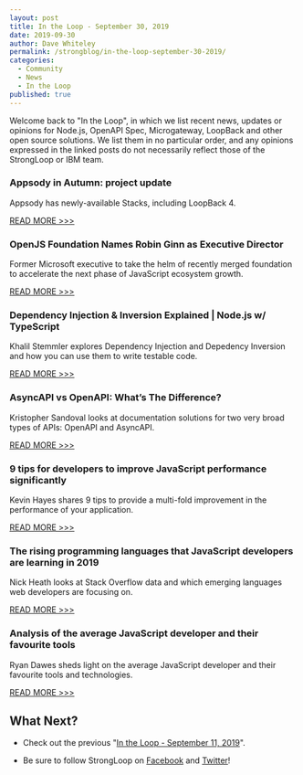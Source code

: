 ```yaml
---
layout: post
title: In the Loop - September 30, 2019
date: 2019-09-30
author: Dave Whiteley
permalink: /strongblog/in-the-loop-september-30-2019/
categories:
  - Community
  - News
  - In the Loop
published: true
---
```


Welcome back to "In the Loop", in which we list recent news, updates or opinions for Node.js, OpenAPI Spec, Microgateway, LoopBack and other open source solutions. We list them in no particular order, and any opinions expressed in the linked posts do not necessarily reflect those of the StrongLoop or IBM team.
<!--more-->

### Appsody in Autumn: project update

Appsody has newly-available Stacks, including LoopBack 4.

[READ MORE >>>](https://medium.com/appsody/appsody-in-autumn-project-update-2f89bdca7d96)

### OpenJS Foundation Names Robin Ginn as Executive Director

Former Microsoft executive to take the helm of recently merged foundation to accelerate the next phase of JavaScript ecosystem growth.

[READ MORE >>>](https://openjsf.org/blog/2019/09/25/press-release-openjs-foundation-names-robin-ginn-as-executive-director/)

### Dependency Injection & Inversion Explained | Node.js w/ TypeScript

Khalil Stemmler explores Dependency Injection and Depedency Inversion and how you can use them to write testable code.

[READ MORE >>>](https://khalilstemmler.com/articles/tutorials/dependency-injection-inversion-explained/)

### AsyncAPI vs OpenAPI: What’s The Difference?

Kristopher Sandoval looks at documentation solutions for two very broad types of APIs: OpenAPI and AsyncAPI. 

[READ MORE >>>](https://nordicapis.com/asyncapi-vs-openapi-whats-the-difference/)

### 9 tips for developers to improve JavaScript performance significantly

Kevin Hayes shares 9 tips to provide a multi-fold improvement in the performance of your application.

[READ MORE >>>](https://jaxenter.com/9-tips-javascript-160959.html)

### The rising programming languages that JavaScript developers are learning in 2019

Nick Heath looks at Stack Overflow data and which emerging languages web developers are focusing on. 

[READ MORE >>>](https://www.techrepublic.com/article/the-rising-programming-languages-that-javascript-developers-are-learning-in-2019/)

### Analysis of the average JavaScript developer and their favourite tools

Ryan Dawes sheds light on the average JavaScript developer and their favourite tools and technologies.

[READ MORE >>>](https://www.developer-tech.com/news/2019/sep/03/analysis-average-javascript-developer-favourite-tools/)

## What Next?

* Check out the previous "[In the Loop - September 11, 2019](https://strongloop.com/strongblog/in-the-loop-september-11-2019/)".

* Be sure to follow StrongLoop on [Facebook](https://www.facebook.com/strongloop/) and [Twitter](https://twitter.com/StrongLoop)!
